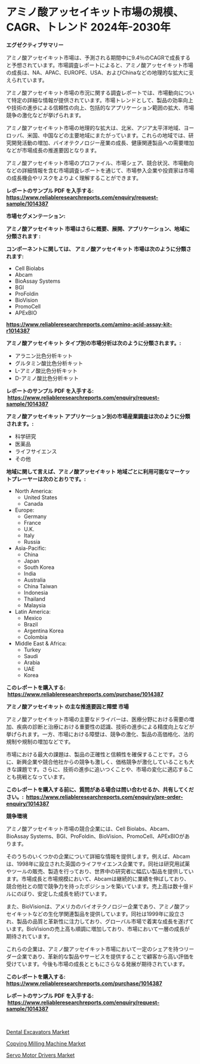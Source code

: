 <p><h1>アミノ酸アッセイキット市場の規模、CAGR、トレンド 2024年-2030年</h1></p><p><strong>エグゼクティブサマリー</strong></p>
<p><p>アミノ酸アッセイキット市場は、予測される期間中に9.4％のCAGRで成長すると予想されています。市場調査レポートによると、アミノ酸アッセイキット市場の成長は、NA、APAC、EUROPE、USA、およびChinaなどの地理的な拡大に支えられています。</p><p>アミノ酸アッセイキット市場の市況に関する調査レポートでは、市場動向について特定の詳細な情報が提供されています。市場トレンドとして、製品の効率向上や技術の進歩による信頼性の向上、包括的なアプリケーション範囲の拡大、市場競争の激化などが挙げられます。</p><p>アミノ酸アッセイキット市場の地理的な拡大は、北米、アジア太平洋地域、ヨーロッパ、米国、中国などの主要地域にまたがっています。これらの地域では、研究開発活動の増加、バイオテクノロジー産業の成長、健康関連製品への需要増加などが市場成長の推進要因となります。</p><p>アミノ酸アッセイキット市場のプロファイル、市場シェア、競合状況、市場動向などの詳細情報を含む市場調査レポートを通じて、市場参入企業や投資家は市場の成長機会やリスクをよりよく理解することができます。</p></p>
<p><strong>レポートのサンプル PDF を入手する: <a href="https://www.reliableresearchreports.com/enquiry/request-sample/1014387">https://www.reliableresearchreports.com/enquiry/request-sample/1014387</a></strong></p>
<p><strong>市場セグメンテーション:</strong></p>
<p><strong> アミノ酸アッセイキット 市場はさらに概要、展開、アプリケーション、地域に分類されます :</strong></p>
<p><strong>コンポーネントに関しては、 アミノ酸アッセイキット 市場は次のように分類されます: &nbsp;</strong></p>
<p><ul><li>Cell Biolabs</li><li>Abcam</li><li>BioAssay Systems</li><li>BGI</li><li>ProFoldin</li><li>BioVision</li><li>PromoCell</li><li>APExBIO</li></ul></p>
<p><strong><a href="https://www.reliableresearchreports.com/amino-acid-assay-kit-r1014387">https://www.reliableresearchreports.com/amino-acid-assay-kit-r1014387</a></strong></p>
<p><strong> アミノ酸アッセイキット タイプ別の市場分析は次のように分類されます。:</strong></p>
<p><ul><li>アラニン比色分析キット</li><li>グルタミン酸比色分析キット</li><li>L-アミノ酸比色分析キット</li><li>D-アミノ酸比色分析キット</li></ul></p>
<p><strong>レポートのサンプル PDF を入手する: &nbsp;<a href="https://www.reliableresearchreports.com/enquiry/request-sample/1014387">https://www.reliableresearchreports.com/enquiry/request-sample/1014387</a></strong></p>
<p><strong> アミノ酸アッセイキット アプリケーション別の市場産業調査は次のように分類されます。:</strong></p>
<p><ul><li>科学研究</li><li>医薬品</li><li>ライフサイエンス</li><li>その他</li></ul></p>
<p><strong>地域に関して言えば、アミノ酸アッセイキット 地域ごとに利用可能なマーケットプレーヤーは次のとおりです。:</strong></p>
<p><ul>
    <li>
        North America:
        <ul>
            <li>United States</li>
            <li>Canada</li>
        </ul>
    </li>
    <li>
        Europe:
        <ul>
            <li>Germany</li>
            <li>France</li>
            <li>U.K.</li>
            <li>Italy</li>
            <li>Russia</li>
        </ul>
    </li>
    <li>
        Asia-Pacific:
        <ul>
            <li>China</li>
            <li>Japan</li>
            <li>South Korea</li>
            <li>India</li>
            <li>Australia</li>
            <li>China Taiwan</li>
            <li>Indonesia</li>
            <li>Thailand</li>
            <li>Malaysia</li>
        </ul>
    </li>
    <li>
        Latin America:
        <ul>
            <li>Mexico</li>
            <li>Brazil</li>
            <li>Argentina Korea</li>
            <li>Colombia</li>
        </ul>
    </li>
    <li>
        Middle East & Africa:
        <ul>
            <li>Turkey</li>
            <li>Saudi</li>
            <li>Arabia</li>
            <li>UAE</li>
            <li>Korea</li>
        </ul>
    </li>
    </ul></p>
<p><strong>このレポートを購入する: &nbsp;<a href="https://www.reliableresearchreports.com/purchase/1014387">https://www.reliableresearchreports.com/purchase/1014387</a></strong></p>
<p><strong>アミノ酸アッセイキット の主な推進要因と障壁 市場</strong></p>
<p><p>アミノ酸アッセイキット市場の主要なドライバーは、医療分野における需要の増加、疾病の診断と治療における重要性の認識、技術の進歩による精度向上などが挙げられます。一方、市場における障壁は、競争の激化、製品の高価格化、法的規制や規制の増加などです。</p><p>市場における最大の課題は、製品の正確性と信頼性を確保することです。さらに、新興企業や競合他社からの競争も激しく、価格競争が激化していることも大きな課題です。さらに、技術の進歩に追いつくことや、市場の変化に適応することも挑戦となっています。</p></p>
<p><strong>このレポートを購入する前に、質問がある場合は問い合わせるか、共有してください。:&nbsp; <a href="https://www.reliableresearchreports.com/enquiry/pre-order-enquiry/1014387">https://www.reliableresearchreports.com/enquiry/pre-order-enquiry/1014387</a></strong></p>
<p><strong>競争環境</strong></p>
<p><p>アミノ酸アッセイキット市場の競合企業には、Cell Biolabs、Abcam、BioAssay Systems、BGI、ProFoldin、BioVision、PromoCell、APExBIOがあります。</p><p>そのうちのいくつかの企業について詳細な情報を提供します。例えば、Abcamは、1998年に設立された英国のライフサイエンス企業です。同社は研究用試薬やツールの販売、製造を行っており、世界中の研究者に幅広い製品を提供しています。市場成長と市場規模において、Abcamは継続的に業績を伸ばしており、競合他社との間で競争力を持ったポジションを築いています。売上高は数十億ドルにのぼり、安定した成長を続けています。</p><p>また、BioVisionは、アメリカのバイオテクノロジー企業であり、アミノ酸アッセイキットなどの生化学関連製品を提供しています。同社は1999年に設立され、製品の品質と革新性に注力しており、グローバル市場で着実な成長を遂げています。BioVisionの売上高も順調に増加しており、市場において一層の成長が期待されています。</p><p>これらの企業は、アミノ酸アッセイキット市場において一定のシェアを持つリーダー企業であり、革新的な製品やサービスを提供することで顧客から高い評価を受けています。今後も市場の成長とともにさらなる発展が期待されています。</p></p>
<p><strong>このレポートを購入する: &nbsp; <a href="https://www.reliableresearchreports.com/purchase/1014387">https://www.reliableresearchreports.com/purchase/1014387</a></strong></p>
<p><strong>レポートのサンプル PDF を入手する: &nbsp;<a href="https://www.reliableresearchreports.com/enquiry/request-sample/1014387">https://www.reliableresearchreports.com/enquiry/request-sample/1014387</a></strong><strong></strong></p>
<p>&nbsp;</p>
<p><p><a href="https://github.com/kufem1/Market-Research-Report-List-2/blob/main/dental-excavators-market.md">Dental Excavators Market</a></p><p><a href="https://github.com/singletonthaxterkelliehr2df/Market-Research-Report-List-2/blob/main/copying-milling-machine-market.md">Copying Milling Machine Market</a></p><p><a href="https://frill-swim-3cd.notion.site/Decoding-Servo-Motor-Drivers-Market-Metrics-Market-Share-Trends-and-Growth-Patterns-e319c8586b0e40f2a61afb6c33674e7d">Servo Motor Drivers Market</a></p></p>